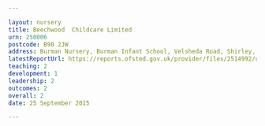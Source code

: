 ```yaml
---

layout: nursery
title: Beechwood  Childcare Limited
urn: 250006
postcode: B90 2JW
address: Burman Nursery, Burman Infant School, Velsheda Road, Shirley, SOLIHULL, West Midlands, B90 2JW
latestReportUrl: https://reports.ofsted.gov.uk/provider/files/2514992/urn/250006.pdf
teaching: 2
development: 1
leadership: 2
outcomes: 2
overall: 2
date: 25 September 2015

---
```

